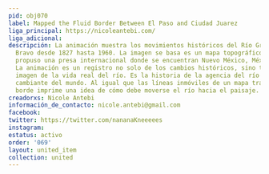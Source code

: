 ```yaml
---
pid: obj070
label: Mapped the Fluid Border Between El Paso and Ciudad Juarez
liga_principal: https://nicoleantebi.com/
liga_adicional: 
descripción: La animación muestra los movimientos históricos del Río Grande / Río
  Bravo desde 1827 hasta 1960. La imagen se basa es un mapa topográfico de 1896 que
  propuso una presa internacional donde se encuentran Nuevo México, México y Texas.
  La animación es un registro no solo de los cambios históricos, sino también una
  imagen de la vida real del río. Es la historia de la agencia del río y el lugar
  cambiante del mundo. Al igual que las líneas inmóviles de un mapa tradicional, el
  borde imprime una idea de cómo debe moverse el río hacia el paisaje.
creadorxs: Nicole Antebi
información_de_contacto: nicole.antebi@gmail.com
facebook: 
twitter: https://twitter.com/nananaKneeeees
instagram: 
estatus: activo
order: '069'
layout: united_item
collection: united
---
```


